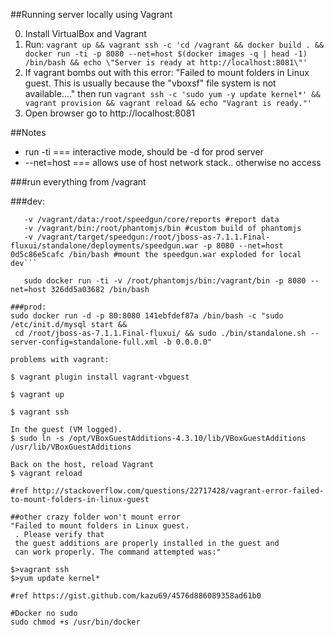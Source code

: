 ##Running server locally using Vagrant

0. Install VirtualBox and Vagrant
1. Run: ```vagrant up && vagrant ssh -c 'cd /vagrant && docker build . && docker run -ti -p 8080 --net=host $(docker images -q | head -1) /bin/bash && echo \"Server is ready at http://localhost:8081\"'```
2. If vagrant bombs out with this error: "Failed to mount folders in Linux guest. This is usually because the "vboxsf" file system is not available...." then run ```vagrant ssh -c 'sudo yum -y update kernel*' && vagrant provision && vagrant reload && echo "Vagrant is ready."'``` 
3. Open browser go to http://localhost:8081


##Notes


* run -ti === interactive mode, should be -d for prod server
* --net=host === allows use of host network stack.. otherwise no access

###run everything from /vagrant

###dev:
```sudo docker run -ti
   -v /vagrant/data:/root/speedgun/core/reports #report data
   -v /vagrant/bin:/root/phantomjs/bin #custom build of phantomjs
   -v /vagrant/target/speedgun:/root/jboss-as-7.1.1.Final-fluxui/standalone/deployments/speedgun.war -p 8080 --net=host 0d5c86e5cafc /bin/bash #mount the speedgun.war exploded for local dev```

   sudo docker run -ti -v /root/phantomjs/bin:/vagrant/bin -p 8080 --net=host 326dd5a03682 /bin/bash

###prod:
sudo docker run -d -p 80:8080 141ebfdef87a /bin/bash -c "sudo /etc/init.d/mysql start &&
 cd /root/jboss-as-7.1.1.Final-fluxui/ && sudo ./bin/standalone.sh --server-config=standalone-full.xml -b 0.0.0.0"

problems with vagrant:

$ vagrant plugin install vagrant-vbguest

$ vagrant up

$ vagrant ssh

In the guest (VM logged).
$ sudo ln -s /opt/VBoxGuestAdditions-4.3.10/lib/VBoxGuestAdditions /usr/lib/VBoxGuestAdditions

Back on the host, reload Vagrant
$ vagrant reload

#ref http://stackoverflow.com/questions/22717428/vagrant-error-failed-to-mount-folders-in-linux-guest

##other crazy folder won't mount error
"Failed to mount folders in Linux guest.
 . Please verify that
 the guest additions are properly installed in the guest and
 can work properly. The command attempted was:"

$>vagrant ssh
$>yum update kernel*

#ref https://gist.github.com/kazu69/4576d886089358ad61b0

#Docker no sudo
sudo chmod +s /usr/bin/docker
